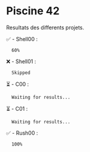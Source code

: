 
# Piscine 42

Resultats des differents projets.

✅ - Shell00 :
```
  60%
```
❌ - Shell01 :
```
  Skipped
```
⏳ - C00 :
```
  Waiting for results...
```
⏳ - C01 :
```
  Waiting for results...
```

✅ - Rush00 :
```
  100%
```
